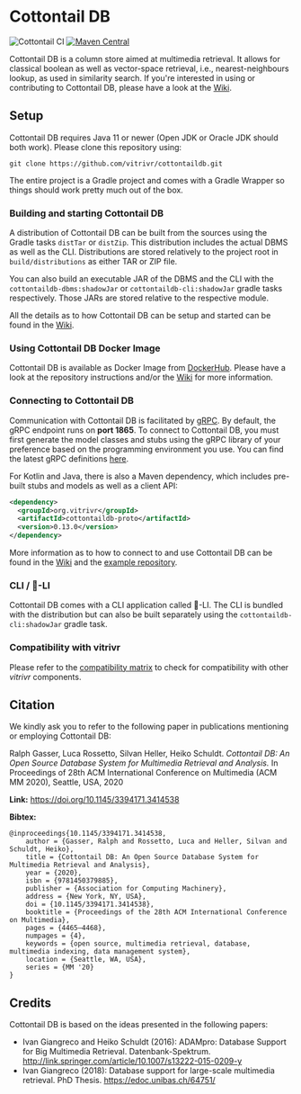 # Cottontail DB

![Cottontail CI](https://github.com/ppanopticon/cottontaildb/workflows/Cottontail%20CI/badge.svg?branch=master)
[![Maven Central](https://img.shields.io/maven-central/v/org.vitrivr/cottontaildb.svg?label=Maven%20Central)](https://search.maven.org/search?q=g:%22org.vitrivr%22%20AND%20a:%22cottontaildb%22)

Cottontail DB is a column store aimed at multimedia retrieval. It allows for classical boolean as well as vector-space retrieval, i.e., nearest-neighbours lookup, as used in similarity search. If you're interested in using or contributing to
Cottontail DB, please have a look at the [Wiki](https://github.com/vitrivr/cottontaildb/wiki/).

## Setup
Cottontail DB requires Java 11 or newer (Open JDK or Oracle JDK should both work). Please clone this repository using:

``git clone https://github.com/vitrivr/cottontaildb.git``

The entire project is a Gradle project and comes with a Gradle Wrapper so things should work pretty much out of the box.

### Building and starting Cottontail DB

A distribution of Cottontail DB can be built from the sources using the Gradle tasks `distTar` or `distZip`. This distribution includes the actual DBMS as well as the CLI. Distributions are
stored relatively to the project root in `build/distributions` as either TAR or ZIP file.

You can also build an executable JAR of the DBMS and the CLI with the `cottontaildb-dbms:shadowJar` or `cottontaildb-cli:shadowJar` gradle tasks respectively. Those JARs are stored relative to the respective module.

All the details as to how Cottontail DB can be setup and started can be found in the [Wiki](https://github.com/vitrivr/cottontaildb/wiki/Setup).

### Using Cottontail DB Docker Image

Cottontail DB is available as Docker Image from [DockerHub](https://hub.docker.com/r/vitrivr/cottontaildb). Please have a look at the repository instructions and/or the [Wiki](https://github.com/vitrivr/cottontaildb/wiki/Setup) for more information.

### Connecting to Cottontail DB

Communication with Cottontail DB is facilitated by [gRPC](https://grpc.io/). By default, the gRPC endpoint runs on **port 1865**. To connect to Cottontail DB, you must first generate the model classes and stubs using the gRPC library of your
preference based on the programming environment you use. You can find the latest gRPC definitions [here](https://github.com/vitrivr/cottontaildb-proto).

For Kotlin and Java, there is also a Maven dependency, which includes pre-built stubs and models as well as a client API:

```xml
<dependency>
  <groupId>org.vitrivr</groupId>
  <artifactId>cottontaildb-proto</artifactId>
  <version>0.13.0</version>
</dependency>
```

More information as to how to connect to and use Cottontail DB can be found in the [Wiki](https://github.com/vitrivr/cottontaildb/wiki/Connecting-to-Cottontail-DB) and the [example repository](https://github.com/vitrivr/cottontaildb-examples).

### CLI / 🥕-LI
Cottontail DB comes with a CLI application called 🥕-LI. The CLI is bundled with the distribution but can also be built separately using the `cottontaildb-cli:shadowJar` gradle task.

### Compatibility with vitrivr

Please refer to the [compatibility matrix](https://github.com/vitrivr/cottontaildb/wiki/Compatibility-Matrix) to check for compatibility with other *vitrivr* components.

## Citation
We kindly ask you to refer to the following paper in publications mentioning or employing Cottontail DB:

Ralph Gasser, Luca Rossetto, Silvan Heller, Heiko Schuldt. _Cottontail DB: An Open Source Database System for Multimedia Retrieval and Analysis._ In Proceedings of 28th ACM International Conference on Multimedia (ACM MM 2020), Seattle, USA, 2020

**Link:** https://doi.org/10.1145/3394171.3414538

**Bibtex:**

```
@inproceedings{10.1145/3394171.3414538,
    author = {Gasser, Ralph and Rossetto, Luca and Heller, Silvan and Schuldt, Heiko},
    title = {Cottontail DB: An Open Source Database System for Multimedia Retrieval and Analysis},
    year = {2020},
    isbn = {9781450379885},
    publisher = {Association for Computing Machinery},
    address = {New York, NY, USA},
    doi = {10.1145/3394171.3414538},
    booktitle = {Proceedings of the 28th ACM International Conference on Multimedia},
    pages = {4465–4468},
    numpages = {4},
    keywords = {open source, multimedia retrieval, database, multimedia indexing, data management system},
    location = {Seattle, WA, USA},
    series = {MM '20}
}
```

## Credits
Cottontail DB is based on the ideas presented in the following papers:

- Ivan Giangreco and Heiko Schuldt (2016): ADAMpro: Database Support for Big Multimedia Retrieval. Datenbank-Spektrum.
http://link.springer.com/article/10.1007/s13222-015-0209-y
- Ivan Giangreco (2018): Database support for large-scale multimedia retrieval. PhD Thesis. https://edoc.unibas.ch/64751/